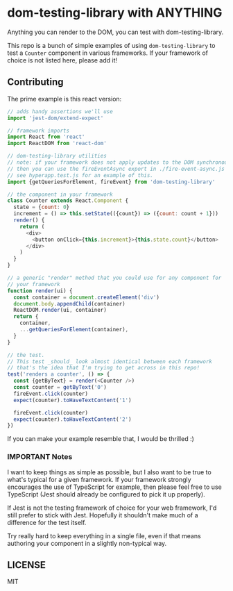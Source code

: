 # dom-testing-library with ANYTHING

Anything you can render to the DOM, you can test with dom-testing-library.

This repo is a bunch of simple examples of using `dom-testing-library` to test
a `Counter` component in various frameworks. If your framework of choice is not
listed here, please add it!

## Contributing

The prime example is this react version:

```javascript
// adds handy assertions we'll use
import 'jest-dom/extend-expect'

// framework imports
import React from 'react'
import ReactDOM from 'react-dom'

// dom-testing-library utilities
// note: if your framework does not apply updates to the DOM synchronously
// then you can use the fireEventAsync export in ./fire-event-async.js
// see hyperapp.test.js for an example of this.
import {getQueriesForElement, fireEvent} from 'dom-testing-library'

// the component in your framework
class Counter extends React.Component {
  state = {count: 0}
  increment = () => this.setState(({count}) => ({count: count + 1}))
  render() {
    return (
      <div>
        <button onClick={this.increment}>{this.state.count}</button>
      </div>
    )
  }
}

// a generic "render" method that you could use for any component for
// your framework
function render(ui) {
  const container = document.createElement('div')
  document.body.appendChild(container)
  ReactDOM.render(ui, container)
  return {
    container,
    ...getQueriesForElement(container),
  }
}

// the test.
// This test _should_ look almost identical between each framework
// that's the idea that I'm trying to get across in this repo!
test('renders a counter', () => {
  const {getByText} = render(<Counter />)
  const counter = getByText('0')
  fireEvent.click(counter)
  expect(counter).toHaveTextContent('1')

  fireEvent.click(counter)
  expect(counter).toHaveTextContent('2')
})
```

If you can make your example resemble that, I would be thrilled :)

### IMPORTANT Notes

I want to keep things as simple as possible, but I also want to be true to
what's typical for a given framework. If your framework strongly encourages the
use of TypeScript for example, then please feel free to use TypeScript (Jest
should already be configured to pick it up properly).

If Jest is not the testing framework of choice for your web framework, I'd still
prefer to stick with Jest. Hopefully it shouldn't make much of a difference for
the test itself.

Try really hard to keep everything in a single file, even if that means
authoring your component in a slightly non-typical way.

## LICENSE

MIT
